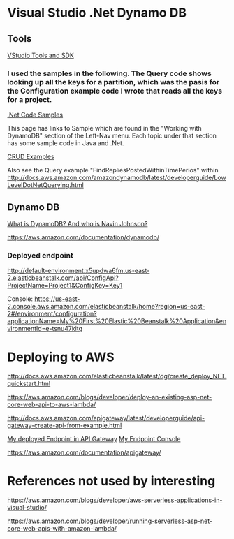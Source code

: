 # Visual Studio .Net Dynamo DB

## Tools

[VStudio Tools and SDK](https://aws.amazon.com/visualstudio/)

### I used the samples in the following.  The Query code shows looking up all the keys for a partition, which was the pasis for the Configuration example code I wrote that reads all the keys for a project.

[.Net Code Samples](http://docs.aws.amazon.com/amazondynamodb/latest/developerguide/CodeSamples.DotNet.html)

This page has links to Sample which are found in the "Working with DynamoDB" section of the Left-Nav menu.  Each topic under that section has some sample code in Java and .Net.

[CRUD Examples](http://docs.aws.amazon.com/amazondynamodb/latest/developerguide/LowLevelDotNetTableOperationsExample.html)

Also see the Query example "FindRepliesPostedWithinTimePerios" within http://docs.aws.amazon.com/amazondynamodb/latest/developerguide/LowLevelDotNetQuerying.html


## Dynamo DB
[What is DynamoDB?  And who is Navin Johnson?](http://docs.aws.amazon.com/amazondynamodb/latest/developerguide/Introduction.html)

https://aws.amazon.com/documentation/dynamodb/

### Deployed endpoint
http://default-environment.x5updwa6fm.us-east-2.elasticbeanstalk.com/api/ConfigApi?ProjectName=Project1&ConfigKey=Key1

Console: https://us-east-2.console.aws.amazon.com/elasticbeanstalk/home?region=us-east-2#/environment/configuration?applicationName=My%20First%20Elastic%20Beanstalk%20Application&environmentId=e-tsnu47kitq


# Deploying to AWS

http://docs.aws.amazon.com/elasticbeanstalk/latest/dg/create_deploy_NET.quickstart.html

https://aws.amazon.com/blogs/developer/deploy-an-existing-asp-net-core-web-api-to-aws-lambda/

http://docs.aws.amazon.com/apigateway/latest/developerguide/api-gateway-create-api-from-example.html

[My deployed Endpoint in API Gateway](https://74pces2r7g.execute-api.us-east-2.amazonaws.com/beta)
[My Endpoint Console](https://us-east-2.console.aws.amazon.com/apigateway/home?region=us-east-2#/apis/74pces2r7g/resources/nqe7yzga8i)

https://aws.amazon.com/documentation/apigateway/





# References not used by interesting

https://aws.amazon.com/blogs/developer/aws-serverless-applications-in-visual-studio/

https://aws.amazon.com/blogs/developer/running-serverless-asp-net-core-web-apis-with-amazon-lambda/

